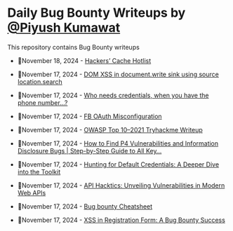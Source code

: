 # Daily Bug Bounty Writeups by [@Piyush Kumawat](https://twitter.com/piyush_supiy) 
This repository contains Bug Bounty writeups

<!-- BLOG-POST-LIST:START -->
 - 💯November 18, 2024 - [Hackers’ Cache Hotlist](https://medium.com/h7w/hackers-cache-hotlist-5649742c35b1?source=rss------bug_bounty-5) 

 - 💯November 17, 2024 - [DOM XSS in document.write sink using source location.search](https://medium.com/@kcaaditya976/dom-xss-in-document-write-sink-using-source-location-search-cc0ba7b461c2?source=rss------bug_bounty-5) 

 - 💯November 17, 2024 - [Who needs credentials, when you have the phone number…?](https://medium.com/@thelazypentester/who-needs-credentials-when-you-have-the-phone-number-fc0c8f51b87e?source=rss------bug_bounty-5) 

 - 💯November 17, 2024 - [FB OAuth Misconfiguration](https://xsametyigit.medium.com/fb-oauth-misconfiguration-d6c2f5d067d8?source=rss------bug_bounty-5) 

 - 💯November 17, 2024 - [OWASP Top 10–2021 Tryhackme Writeup](https://infosecwriteups.com/owasp-top-10-2021-tryhackme-writeup-56f2a04c895e?source=rss------bug_bounty-5) 

 - 💯November 17, 2024 - [How to Find P4 Vulnerabilities and Information Disclosure Bugs | Step-by-Step Guide to All Key…](https://medium.com/@shaikhminhaz1975/how-to-find-p4-vulnerabilities-and-information-disclosure-bugs-step-by-step-guide-to-all-key-6ba8fc84c882?source=rss------bug_bounty-5) 

 - 💯November 17, 2024 - [Hunting for Default Credentials: A Deeper Dive into the Toolkit](https://medium.com/@defaulty.io/hunting-for-default-credentials-a-deeper-dive-into-the-toolkit-2b3edde86f01?source=rss------bug_bounty-5) 

 - 💯November 17, 2024 - [API Hacktics: Unveiling Vulnerabilities in Modern Web APIs](https://myselfakash20.medium.com/api-hacktics-unveiling-vulnerabilities-in-modern-web-apis-e41cc09a2b9d?source=rss------bug_bounty-5) 

 - 💯November 17, 2024 - [Bug bounty Cheatsheet](https://medium.com/@shardulsawant67/bug-bounty-cheatsheet-b87d3250bc2e?source=rss------bug_bounty-5) 

 - 💯November 17, 2024 - [XSS in Registration Form: A Bug Bounty Success](https://medium.com/@ziadsakr/xss-in-registration-form-a-bug-bounty-success-6fb9450b0e66?source=rss------bug_bounty-5) 
<!-- BLOG-POST-LIST:END -->
